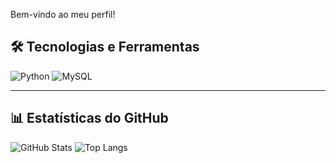 Bem-vindo ao meu perfil!


## 🛠️ Tecnologias e Ferramentas

![Python](https://img.shields.io/badge/Python-3776AB?style=for-the-badge&logo=python&logoColor=green)
![MySQL](https://img.shields.io/badge/MySQL-4479A1?style=for-the-badge&logo=mysql&logoColor=white)

---

## 📊 Estatísticas do GitHub

![GitHub Stats](https://github-readme-stats.vercel.app/api?username=PauloOt&show_icons=true&theme=radical)
![Top Langs](https://github)
